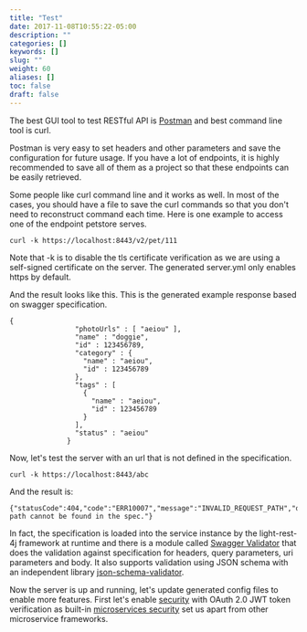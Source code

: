 ```yaml
---
title: "Test"
date: 2017-11-08T10:55:22-05:00
description: ""
categories: []
keywords: []
slug: ""
weight: 60
aliases: []
toc: false
draft: false
---
```



The best GUI tool to test RESTful API is [Postman][] and best command line tool is curl. 

Postman is very easy to set headers and other parameters and save the configuration for 
future usage. If you have a lot of endpoints, it is highly recommended to save all of
them as a project so that these endpoints can be easily retrieved. 

Some people like curl command line and it works as well. In most of the cases, you should
have a file to save the curl commands so that you don't need to reconstruct command each
time. Here is one example to access one of the endpoint petstore serves. 

```
curl -k https://localhost:8443/v2/pet/111
```

Note that -k is to disable the tls certificate verification as we are using a self-signed
certificate on the server. The generated server.yml only enables https by default. 

And the result looks like this. This is the generated example response based on swagger
specification.

```
{
                "photoUrls" : [ "aeiou" ],
                "name" : "doggie",
                "id" : 123456789,
                "category" : {
                  "name" : "aeiou",
                  "id" : 123456789
                },
                "tags" : [
                  {
                    "name" : "aeiou",
                    "id" : 123456789
                  }
                ],
                "status" : "aeiou"
              }
```

Now, let's test the server with an url that is not defined in the specification.

```
curl -k https://localhost:8443/abc
```

And the result is:

```
{"statusCode":404,"code":"ERR10007","message":"INVALID_REQUEST_PATH","description":"Request path cannot be found in the spec."}
```

In fact, the specification is loaded into the service instance by the light-rest-4j 
framework at runtime and there is a module called [Swagger Validator][] that does the 
validation against specification for headers, query parameters, uri parameters and body. 
It also supports validation using JSON schema with an independent library [json-schema-validator][].

Now the server is up and running, let's update generated config files to enable more
features. First let's enable [security][] with OAuth 2.0 JWT token verification as built-in 
[microservices security][] set us apart from other microservice frameworks. 

[json-schema-validator]: https://github.com/networknt/json-schema-validator
[Postman]: https://chrome.google.com/webstore/detail/postman/fhbjgbiflinjbdggehcddcbncdddomop?hl=en
[Swagger Validator]: /style/light-rest-4j/swagger-validator/
[microservices security]: /architecture/security/
[security]: /tutorial/rest/swagger/petstore/security/
